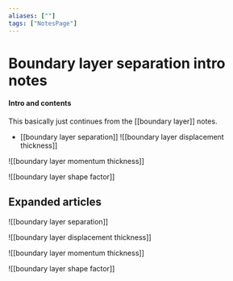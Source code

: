 ```yaml
---
aliases: [""]
tags: ["NotesPage"]
---
```


# Boundary layer separation intro notes

#### Intro and contents
This basically just continues from the [[boundary layer]] notes.
- [[boundary layer separation]]
![[boundary layer displacement thickness]]

![[boundary layer momentum thickness]]

![[boundary layer shape factor]]

## Expanded articles
![[boundary layer separation]]

![[boundary layer displacement thickness]]

![[boundary layer momentum thickness]]

![[boundary layer shape factor]]